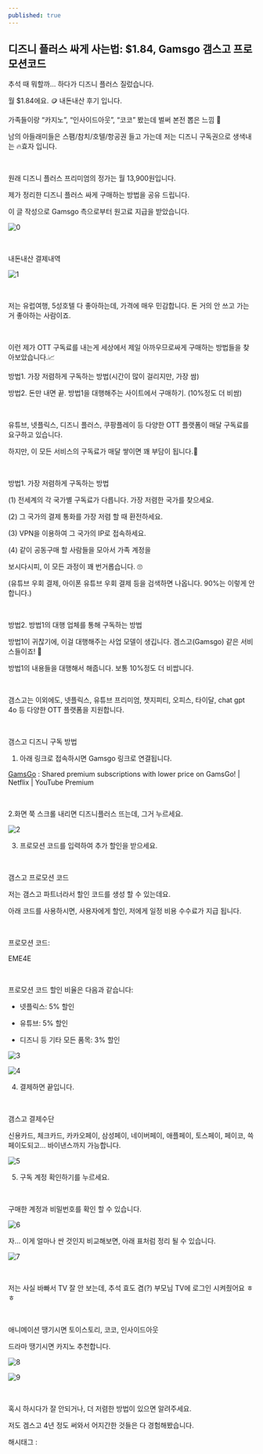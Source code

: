 ```yaml
---
published: true
---
```

## 디즈니 플러스 싸게 사는법: $1.84, Gamsgo 갬스고 프로모션코드

추석 때 뭐할까… 하다가 디즈니 플러스 질렀습니다.

월 $1.84에요. 🪙  내돈내산 후기 입니다.

가족들이랑 “카지노”, “인사이드아웃”, “코코” 봤는데 벌써 본전 뽑은 느낌 🤣

남의 아들래미들은 스팸/참치/호텔/항공권 들고 가는데 저는 디즈니 구독권으로 생색내는 🔥효자 입니다.

​

원래 디즈니 플러스 프리미엄의 정가는 월 13,900원입니다.

제가 정리한 디즈니 플러스 싸게 구매하는 방법을 공유 드립니다.

이 글 작성으로 Gamsgo 측으로부터 원고료 지급을 받았습니다.

![0](/assets/img/223585044735/0.png)

​

내돈내산 결제내역

![1](/assets/img/223585044735/1.png)

​

저는 유럽여행, 5성호텔 다 좋아하는데, 가격에 매우 민감합니다. 돈 거의 안 쓰고 가는거 좋아하는 사람이죠.

​

이런 제가 OTT 구독료를 내는게 세상에서 제일 아까우므로싸게 구매하는 방법들을 찾아보았습니다.📈

방법1. 가장 저렴하게 구독하는 방법(시간이 많이 걸리지만, 가장 쌈)

방법2. 돈만 내면 끝. 방법1을 대행해주는 사이트에서 구매하기. (10%정도 더 비쌈)

​

유튜브, 넷플릭스, 디즈니 플러스, 쿠팡플레이 등 다양한 OTT 플랫폼이 매달 구독료를 요구하고 있습니다.

하지만, 이 모든 서비스의 구독료가 매달 쌓이면 꽤 부담이 됩니다.💸

​

방법1. 가장 저렴하게 구독하는 방법

(1) 전세계의 각 국가별 구독료가 다릅니다. 가장 저렴한 국가를 찾으세요.

(2) 그 국가의 결제 통화를 가장 저렴 할 때 환전하세요.

(3) VPN을 이용하여 그 국가의 IP로 접속하세요.

(4) 같이 공동구매 할 사람들을 모아서 가족 계정을 

보시다시피, 이 모든 과정이 꽤 번거롭습니다. 🙄

(유튜브 우회 결제, 아이폰 유튜브 우회 결제 등을 검색하면 나옵니다. 90%는 이렇게 안 합니다.)

​

방법2. 방법1의 대행 업체를 통해 구독하는 방법

방법1이 귀찮기에, 이걸 대행해주는 사업 모델이 생깁니다. 겜스고(Gamsgo) 같은 서비스들이죠! 👏 

방법1의 내용들을 대행해서 해줍니다. 보통 10%정도 더 비쌉니다.

​

갬스고는 이외에도, 넷플릭스, 유튜브 프리미엄, 챗지피티, 오피스, 타이달, chat gpt 4o 등 다양한 OTT 플랫폼을 지원합니다.

​

갬스고 디즈니 구독 방법

1. 아래 링크로 접속하시면 Gamsgo 링크로 연결됩니다.

[GamsGo](https://www.gamsgo.com/partner/ykeX7B) : Shared premium subscriptions with lower price on GamsGo! | Netflix | YouTube Premium

​

2.화면 쭉 스크롤 내리면 디즈니플러스 뜨는데, 그거 누르세요.

![2](/assets/img/223585044735/2.png)

3. 프로모션 코드를 입력하여 추가 할인을 받으세요.

​

갬스고 프로모션 코드

저는 갬스고 파트너라서 할인 코드를 생성 할 수 있는데요.

아래 코드를 사용하시면, 사용자에게 할인, 저에게 일정 비용 수수료가 지급 됩니다.

​

프로모션 코드: 

EME4E

​

프로모션 코드 할인 비율은 다음과 같습니다:

- 넷플릭스: 5% 할인

- 유튜브: 5% 할인

- 디즈니 등 기타 모든 품목: 3% 할인

![3](/assets/img/223585044735/3.png)

![4](/assets/img/223585044735/4.png)

4. 결제하면 끝입니다.

​

갬스고 결제수단

신용카드, 체크카드, 카카오페이, 삼성페이, 네이버페이, 애플페이, 토스페이, 페이코, 쓱페이도되고… 바이낸스까지 가능합니다.

![5](/assets/img/223585044735/5.png)

5. 구독 계정 확인하기를 누르세요.

​

구매한 계정과 비밀번호를 확인 할 수 있습니다.

![6](/assets/img/223585044735/6.png)

자… 이게 얼마나 싼 것인지 비교해보면, 아래 표처럼 정리 될 수 있습니다.

![7](/assets/img/223585044735/7.png)

​

저는 사실 바빠서 TV 잘 안 보는데, 추석 효도 겸(?) 부모님 TV에 로그인 시켜줬어요 ㅎㅎ

​

애니메이션 땡기시면 토이스토리, 코코, 인사이드아웃

드라마 땡기시면 카지노 추천합니다.

![8](/assets/img/223585044735/8.png)

![9](/assets/img/223585044735/9.png)

​

혹시 하시다가 잘 안되거나, 더 저렴한 방법이 있으면 알려주세요.

저도 겜스고 4년 정도 써와서 어지간한 것들은 다 경험해봤습니다.

 해시태그 : 